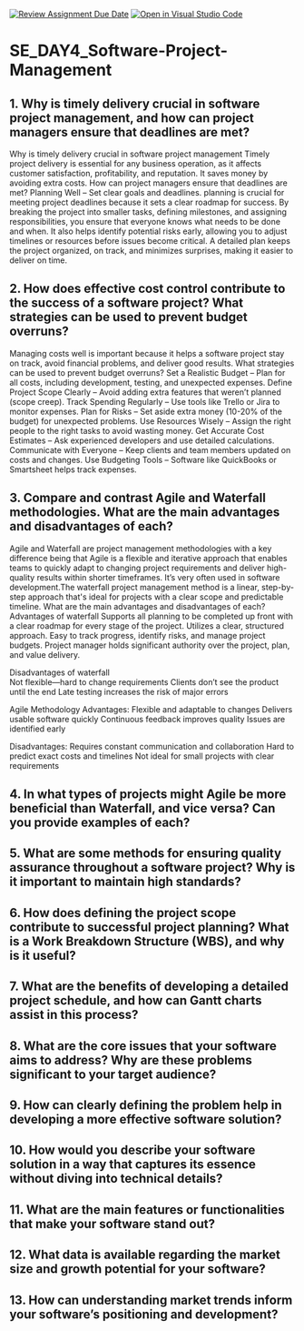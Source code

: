 [![Review Assignment Due Date](https://classroom.github.com/assets/deadline-readme-button-22041afd0340ce965d47ae6ef1cefeee28c7c493a6346c4f15d667ab976d596c.svg)](https://classroom.github.com/a/9pw6JKcu)
[![Open in Visual Studio Code](https://classroom.github.com/assets/open-in-vscode-2e0aaae1b6195c2367325f4f02e2d04e9abb55f0b24a779b69b11b9e10269abc.svg)](https://classroom.github.com/online_ide?assignment_repo_id=18501348&assignment_repo_type=AssignmentRepo)
# SE_DAY4_Software-Project-Management
## 1. Why is timely delivery crucial in software project management, and how can project managers ensure that deadlines are met?
Why is timely delivery crucial in software project management
Timely project delivery is essential for any business operation, as it affects customer satisfaction, profitability, and reputation.
It saves money by avoiding extra costs.
How can project managers ensure that deadlines are met?
Planning Well – Set clear goals and deadlines.
 planning is crucial for meeting project deadlines because it sets a clear roadmap for success. By breaking the project into smaller tasks, defining milestones, and assigning responsibilities, you ensure that everyone knows what needs to be done and when. It also helps identify potential risks early, allowing you to adjust timelines or resources before issues become critical. A detailed plan keeps the project organized, on track, and minimizes surprises, making it easier to deliver on time.
## 2. How does effective cost control contribute to the success of a software project? What strategies can be used to prevent budget overruns?
Managing costs well is important because it helps a software project stay on track, avoid financial problems, and deliver good results.
What strategies can be used to prevent budget overruns?
Set a Realistic Budget – Plan for all costs, including development, testing, and unexpected expenses.
Define Project Scope Clearly – Avoid adding extra features that weren’t planned (scope creep).
Track Spending Regularly – Use tools like Trello or Jira to monitor expenses.
Plan for Risks – Set aside extra money (10-20% of the budget) for unexpected problems.
Use Resources Wisely – Assign the right people to the right tasks to avoid wasting money.
Get Accurate Cost Estimates – Ask experienced developers and use detailed calculations.
Communicate with Everyone – Keep clients and team members updated on costs and changes.
Use Budgeting Tools – Software like QuickBooks or Smartsheet helps track expenses.

## 3. Compare and contrast Agile and Waterfall methodologies. What are the main advantages and disadvantages of each?
Agile and Waterfall are project management methodologies with a key difference being that Agile is  a flexible and iterative approach that enables teams to quickly adapt to changing project requirements and deliver high-quality results within shorter timeframes. It’s very often used in software development.The waterfall project management method is a linear, step-by-step approach that's ideal for projects with a clear scope and predictable timeline. 
What are the main advantages and disadvantages of each?
Advantages of waterfall	
Supports all planning to be completed up front with a clear roadmap for every stage of the project.
Utilizes a clear, structured approach.
Easy to track progress, identify risks, and manage project budgets.
Project manager holds significant authority over the project, plan, and value delivery.

Disadvantages of waterfall	
Not flexible—hard to change requirements
Clients don’t see the product until the end
Late testing increases the risk of major errors

Agile Methodology
 Advantages:
Flexible and adaptable to changes
Delivers usable software quickly
Continuous feedback improves quality
Issues are identified early

Disadvantages:
Requires constant communication and collaboration
Hard to predict exact costs and timelines
Not ideal for small projects with clear requirements
## 4. In what types of projects might Agile be more beneficial than Waterfall, and vice versa? Can you provide examples of each?
## 5. What are some methods for ensuring quality assurance throughout a software project? Why is it important to maintain high standards?
## 6. How does defining the project scope contribute to successful project planning? What is a Work Breakdown Structure (WBS), and why is it useful?
## 7. What are the benefits of developing a detailed project schedule, and how can Gantt charts assist in this process?
## 8. What are the core issues that your software aims to address? Why are these problems significant to your target audience?
## 9. How can clearly defining the problem help in developing a more effective software solution?
## 10. How would you describe your software solution in a way that captures its essence without diving into technical details?
## 11. What are the main features or functionalities that make your software stand out?
## 12. What data is available regarding the market size and growth potential for your software?
## 13. How can understanding market trends inform your software’s positioning and development?
